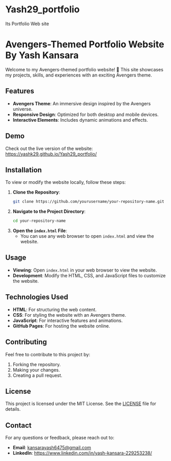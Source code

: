 # Yash29_portfolio
Its Portfolio Web site 
# Avengers-Themed Portfolio Website By Yash Kansara

Welcome to my Avengers-themed portfolio website! 🚀 This site showcases my projects, skills, and experiences with an exciting Avengers theme.

## Features

- **Avengers Theme**: An immersive design inspired by the Avengers universe.
- **Responsive Design**: Optimized for both desktop and mobile devices.
- **Interactive Elements**: Includes dynamic animations and effects.

## Demo

Check out the live version of the website: https://yashk29.github.io/Yash29_portfolio/

## Installation

To view or modify the website locally, follow these steps:

1. **Clone the Repository**:
   ```bash
   git clone https://github.com/yourusername/your-repository-name.git
   ```
2. **Navigate to the Project Directory**:
   ```bash
   cd your-repository-name
   ```
3. **Open the `index.html` File**:
   - You can use any web browser to open `index.html` and view the website.

## Usage

- **Viewing**: Open `index.html` in your web browser to view the website.
- **Development**: Modify the HTML, CSS, and JavaScript files to customize the website.

## Technologies Used

- **HTML**: For structuring the web content.
- **CSS**: For styling the website with an Avengers theme.
- **JavaScript**: For interactive features and animations.
- **GitHub Pages**: For hosting the website online.

## Contributing

Feel free to contribute to this project by:

1. Forking the repository.
2. Making your changes.
3. Creating a pull request.

## License

This project is licensed under the MIT License. See the [LICENSE](LICENSE) file for details.

## Contact

For any questions or feedback, please reach out to:

- **Email**: kansarayash6475@gmail.com
- **LinkedIn**: https://www.linkedin.com/in/yash-kansara-229253238/
  
